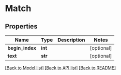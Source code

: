 # Match

## Properties
Name | Type | Description | Notes
------------ | ------------- | ------------- | -------------
**begin_index** | **int** |  | [optional] 
**text** | **str** |  | [optional] 

[[Back to Model list]](../README.md#documentation-for-models) [[Back to API list]](../README.md#documentation-for-api-endpoints) [[Back to README]](../README.md)


